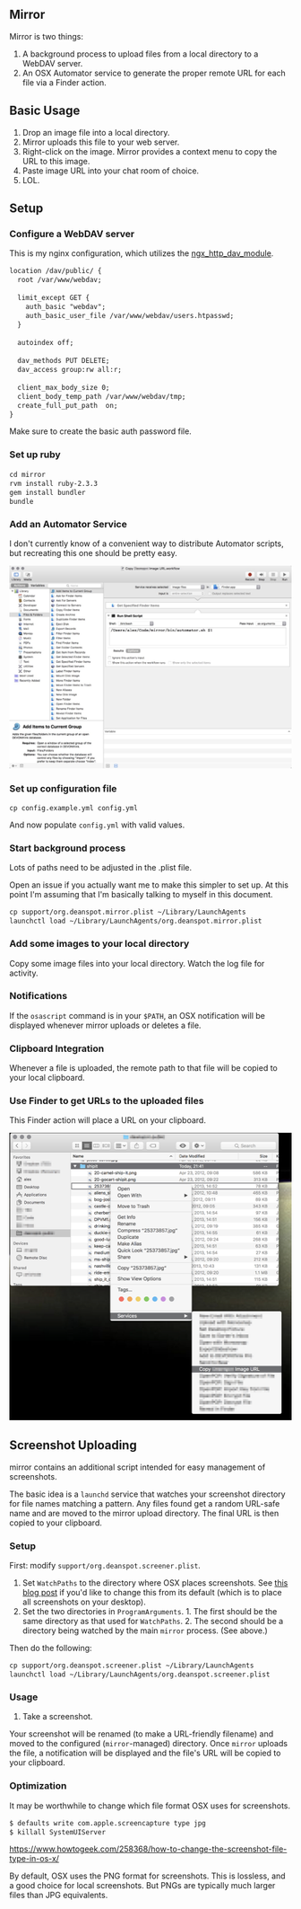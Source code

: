 ## Mirror

Mirror is two things:

  1. A background process to upload files from a local directory to a WebDAV
     server.
  2. An OSX Automator service to generate the proper remote URL for each
     file via a Finder action.

## Basic Usage

  1. Drop an image file into a local directory.
  2. Mirror uploads this file to your web server.
  3. Right-click on the image. Mirror provides a context menu to copy the URL
     to this image.
  4. Paste image URL into your chat room of choice.
  5. LOL.

## Setup

### Configure a WebDAV server

This is my nginx configuration, which utilizes the [ngx_http_dav_module](http://nginx.org/en/docs/http/ngx_http_dav_module.html).

```
location /dav/public/ {
  root /var/www/webdav;

  limit_except GET {
    auth_basic "webdav";
    auth_basic_user_file /var/www/webdav/users.htpasswd;
  }

  autoindex off;

  dav_methods PUT DELETE;
  dav_access group:rw all:r;

  client_max_body_size 0;
  client_body_temp_path /var/www/webdav/tmp;
  create_full_put_path  on;
}
```

Make sure to create the basic auth password file.

### Set up ruby

```
cd mirror
rvm install ruby-2.3.3
gem install bundler
bundle
```

### Add an Automator Service

I don't currently know of a convenient way to distribute Automator scripts,
but recreating this one should be pretty easy.

![screenshot](support/automator-screenshot.jpg)

### Set up configuration file

```
cp config.example.yml config.yml
```

And now populate `config.yml` with valid values.

### Start background process

Lots of paths need to be adjusted in the .plist file.

Open an issue if you actually want me to make this simpler to set up. At this
point I'm assuming that I'm basically talking to myself in this document.

```
cp support/org.deanspot.mirror.plist ~/Library/LaunchAgents
launchctl load ~/Library/LaunchAgents/org.deanspot.mirror.plist
```

### Add some images to your local directory

Copy some image files into your local directory.
Watch the log file for activity.

### Notifications

If the `osascript` command is in your `$PATH`, an OSX notification will be displayed
whenever mirror uploads or deletes a file.

### Clipboard Integration

Whenever a file is uploaded, the remote path to that file will be copied to your
local clipboard.

### Use Finder to get URLs to the uploaded files

This Finder action will place a URL on your clipboard.

![screenshot](support/copy-url-screenshot.png)

## Screenshot Uploading

mirror contains an additional script intended for easy management of screenshots.

The basic idea is a `launchd` service that watches your screenshot directory for
file names matching a pattern. Any files found get a random URL-safe name and
are moved to the mirror upload directory. The final URL is then copied to your
clipboard.

### Setup

First: modify `support/org.deanspot.screener.plist`.

  1. Set `WatchPaths` to the directory where OSX places screenshots. See
     [this blog post](https://www.howtoisolve.com/how-to-change-screenshot-default-saved-path-in-mac-os-x-mavericks-yosemite/)
     if you'd like to change this from its default (which is to place all screenshots
     on your desktop).
  2. Set the two directories in `ProgramArguments`.
    1. The first should be the same directory as that used for `WatchPaths`.
    2. The second should be a directory being watched by the main `mirror` process. (See above.)

Then do the following:

```
cp support/org.deanspot.screener.plist ~/Library/LaunchAgents
launchctl load ~/Library/LaunchAgents/org.deanspot.screener.plist
```

### Usage

  1. Take a screenshot.

Your screenshot will be renamed (to make a URL-friendly filename) and moved to the
configured (`mirror`-managed) directory. Once `mirror` uploads the file, a
notification will be displayed and the file's URL will be copied to your clipboard.


### Optimization

It may be worthwhile to change which file format OSX uses for screenshots.

```
$ defaults write com.apple.screencapture type jpg
$ killall SystemUIServer
```
https://www.howtogeek.com/258368/how-to-change-the-screenshot-file-type-in-os-x/

By default, OSX uses the PNG format for screenshots. This is lossless, and a good
choice for local screenshots. But PNGs are typically much larger files than JPG
equivalents.
